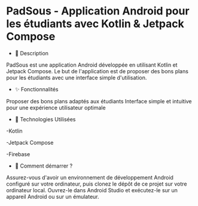 # PadSous - Application Android pour les étudiants avec Kotlin & Jetpack Compose

- 📄 Description

PadSous est une application Android développée en utilisant Kotlin et Jetpack Compose. Le but de l'application est de proposer des bons plans pour les étudiants avec une interface simple d'utilisation.

- ✨ Fonctionnalités

Proposer des bons plans adaptés aux étudiants
Interface simple et intuitive pour une expérience utilisateur optimale

- 🔧 Technologies Utilisées

-Kotlin

-Jetpack Compose

-Firebase

 - 🚀 Comment démarrer ?
 
Assurez-vous d'avoir un environnement de développement Android configuré sur votre ordinateur, puis clonez le dépôt de ce projet sur votre ordinateur local. Ouvrez-le dans Android Studio et exécutez-le sur un appareil Android ou sur un émulateur.


